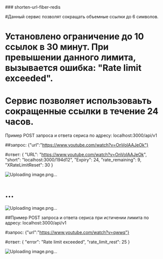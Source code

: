 ##﻿# shorten-url-fiber-redis

 #Данный сервис позволят сокращать объемные ссылки до 6 символов.

# Установлено ограничение до 10 ссылок в 30 минут. При превышении данного лимита, вызывается ошибка: "Rate limit exceeded".

# Сервис позволяет использоваьть сокращенные ссылки в течение 24 часов.

Пример POST запроса и ответа сериса по адресу: localhost:3000/api/v1

##запрос:
{"url":"https://www.youtube.com/watch?v=OnVoIAAJeOk"}

#ответ:
{
    "URL": "https://www.youtube.com/watch?v=OnVoIAAJeOk",
    "short": "localhost:3000/194d12",
    "Expiry": 24,
    "rate_remaining": 9,
    "XRateLimitReset": 30
}

![Uploading image.png…]()

#                      ...

![Uploading image.png…]()



##Пример POST запроса и ответа сериса при истичении лимита по адресу: localhost:3000/api/v1

#запрос:
{"url":"https://www.youtube.com/watch?v=qwwq"}

#ответ:
{
    "error": "Rate limit exceeded",
    "rate_limit_rest": 25
}

![Uploading image.png…]()




